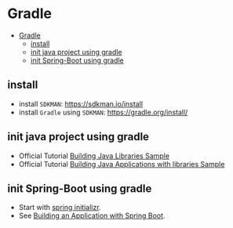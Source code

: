 # Gradle

- [Gradle](#gradle)
  - [install](#install)
  - [init java project using gradle](#init-java-project-using-gradle)
  - [init Spring-Boot using gradle](#init-spring-boot-using-gradle)

## install

- install `SDKMAN`: https://sdkman.io/install
- install `Gradle` using `SDKMAN`: https://gradle.org/install/

## init java project using gradle

- Official Tutorial [Building Java Libraries Sample](https://docs.gradle.org/current/samples/sample_building_java_libraries.html)
- Official Tutorial [Building Java Applications with libraries Sample](https://docs.gradle.org/current/samples/sample_building_java_applications_multi_project.html)

## init Spring-Boot using gradle

- Start with [spring initializr](https://start.spring.io/).
- See [Building an Application with Spring Boot](https://spring.io/guides/gs/spring-boot/).
